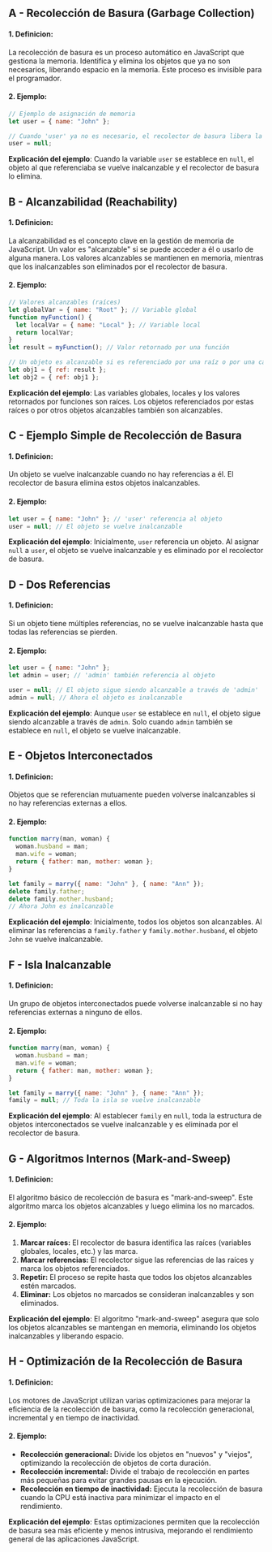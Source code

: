 ## A - Recolección de Basura (Garbage Collection)

#### 1. **Definicion:**

La recolección de basura es un proceso automático en JavaScript que gestiona la memoria. Identifica y elimina los objetos que ya no son necesarios, liberando espacio en la memoria. Este proceso es invisible para el programador.

#### 2. **Ejemplo:**

```javascript
// Ejemplo de asignación de memoria
let user = { name: "John" };

// Cuando 'user' ya no es necesario, el recolector de basura libera la memoria
user = null;
```

**Explicación del ejemplo**:
Cuando la variable `user` se establece en `null`, el objeto al que referenciaba se vuelve inalcanzable y el recolector de basura lo elimina.

## B - Alcanzabilidad (Reachability)

#### 1. **Definicion:**

La alcanzabilidad es el concepto clave en la gestión de memoria de JavaScript. Un valor es "alcanzable" si se puede acceder a él o usarlo de alguna manera. Los valores alcanzables se mantienen en memoria, mientras que los inalcanzables son eliminados por el recolector de basura.

#### 2. **Ejemplo:**

```javascript
// Valores alcanzables (raíces)
let globalVar = { name: "Root" }; // Variable global
function myFunction() {
  let localVar = { name: "Local" }; // Variable local
  return localVar;
}
let result = myFunction(); // Valor retornado por una función

// Un objeto es alcanzable si es referenciado por una raíz o por una cadena de referencias
let obj1 = { ref: result };
let obj2 = { ref: obj1 };
```

**Explicación del ejemplo**:
Las variables globales, locales y los valores retornados por funciones son raíces. Los objetos referenciados por estas raíces o por otros objetos alcanzables también son alcanzables.

## C - Ejemplo Simple de Recolección de Basura

#### 1. **Definicion:**

Un objeto se vuelve inalcanzable cuando no hay referencias a él. El recolector de basura elimina estos objetos inalcanzables.

#### 2. **Ejemplo:**

```javascript
let user = { name: "John" }; // 'user' referencia al objeto
user = null; // El objeto se vuelve inalcanzable
```

**Explicación del ejemplo**:
Inicialmente, `user` referencia un objeto. Al asignar `null` a `user`, el objeto se vuelve inalcanzable y es eliminado por el recolector de basura.

## D - Dos Referencias

#### 1. **Definicion:**

Si un objeto tiene múltiples referencias, no se vuelve inalcanzable hasta que todas las referencias se pierden.

#### 2. **Ejemplo:**

```javascript
let user = { name: "John" };
let admin = user; // 'admin' también referencia al objeto

user = null; // El objeto sigue siendo alcanzable a través de 'admin'
admin = null; // Ahora el objeto es inalcanzable
```

**Explicación del ejemplo**:
Aunque `user` se establece en `null`, el objeto sigue siendo alcanzable a través de `admin`. Solo cuando `admin` también se establece en `null`, el objeto se vuelve inalcanzable.

## E - Objetos Interconectados

#### 1. **Definicion:**

Objetos que se referencian mutuamente pueden volverse inalcanzables si no hay referencias externas a ellos.

#### 2. **Ejemplo:**

```javascript
function marry(man, woman) {
  woman.husband = man;
  man.wife = woman;
  return { father: man, mother: woman };
}

let family = marry({ name: "John" }, { name: "Ann" });
delete family.father;
delete family.mother.husband;
// Ahora John es inalcanzable
```

**Explicación del ejemplo**:
Inicialmente, todos los objetos son alcanzables. Al eliminar las referencias a `family.father` y `family.mother.husband`, el objeto `John` se vuelve inalcanzable.

## F - Isla Inalcanzable

#### 1. **Definicion:**

Un grupo de objetos interconectados puede volverse inalcanzable si no hay referencias externas a ninguno de ellos.

#### 2. **Ejemplo:**

```javascript
function marry(man, woman) {
  woman.husband = man;
  man.wife = woman;
  return { father: man, mother: woman };
}

let family = marry({ name: "John" }, { name: "Ann" });
family = null; // Toda la isla se vuelve inalcanzable
```

**Explicación del ejemplo**:
Al establecer `family` en `null`, toda la estructura de objetos interconectados se vuelve inalcanzable y es eliminada por el recolector de basura.

## G - Algoritmos Internos (Mark-and-Sweep)

#### 1. **Definicion:**

El algoritmo básico de recolección de basura es "mark-and-sweep". Este algoritmo marca los objetos alcanzables y luego elimina los no marcados.

#### 2. **Ejemplo:**

1.  **Marcar raíces:** El recolector de basura identifica las raíces (variables globales, locales, etc.) y las marca.
2.  **Marcar referencias:** El recolector sigue las referencias de las raíces y marca los objetos referenciados.
3.  **Repetir:** El proceso se repite hasta que todos los objetos alcanzables estén marcados.
4.  **Eliminar:** Los objetos no marcados se consideran inalcanzables y son eliminados.

**Explicación del ejemplo**:
El algoritmo "mark-and-sweep" asegura que solo los objetos alcanzables se mantengan en memoria, eliminando los objetos inalcanzables y liberando espacio.

## H - Optimización de la Recolección de Basura

#### 1. **Definicion:**

Los motores de JavaScript utilizan varias optimizaciones para mejorar la eficiencia de la recolección de basura, como la recolección generacional, incremental y en tiempo de inactividad.

#### 2. **Ejemplo:**

- **Recolección generacional:** Divide los objetos en "nuevos" y "viejos", optimizando la recolección de objetos de corta duración.
- **Recolección incremental:** Divide el trabajo de recolección en partes más pequeñas para evitar grandes pausas en la ejecución.
- **Recolección en tiempo de inactividad:** Ejecuta la recolección de basura cuando la CPU está inactiva para minimizar el impacto en el rendimiento.

**Explicación del ejemplo**:
Estas optimizaciones permiten que la recolección de basura sea más eficiente y menos intrusiva, mejorando el rendimiento general de las aplicaciones JavaScript.
